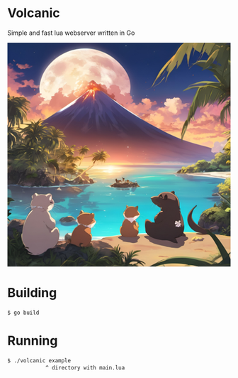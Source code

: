 # Volcanic
 Simple and fast lua webserver written in Go

![alt text](https://github.com/office-bsmx/Volcanic/blob/main/art.jpg?raw=true)

# Building
 ```console
$ go build
```
# Running
 ```console
$ ./volcanic example
             ^ directory with main.lua 
```
